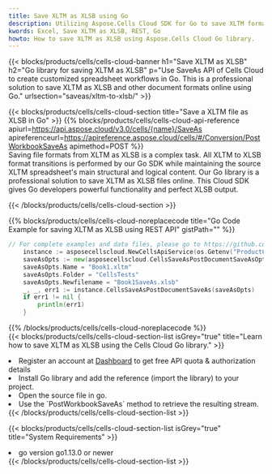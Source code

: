 ```yaml
---
title: Save XLTM as XLSB using Go 
description: Utilizing Aspose.Cells Cloud SDK for Go to save XLTM format file as XLSB format file. 
kwords: Excel, Save XLTM as XLSB, REST, Go
howto: How to save XLTM as XLSB using Aspose.Cells Cloud Go library.
---
```



{{< blocks/products/cells/cells-cloud-banner h1="Save XLTM as XLSB" h2="Go library for saving XLTM as XLSB" p="Use SaveAs API of Cells Cloud to create customized spreadsheet workflows in Go. This is a professional solution to save XLTM as XLSB and other document formats online using Go." urlsection="saveas/xltm-to-xlsb/" >}}

{{< blocks/products/cells/cells-cloud-section  title="Save a XLTM file as XLSB in Go" >}}
{{% blocks/products/cells/cells-cloud-api-reference  apiurl=https://api.aspose.cloud/v3.0/cells/{name}/SaveAs  apireferenceurl=https://apireference.aspose.cloud/cells/#/Conversion/PostWorkbookSaveAs  apimethod=POST %}}
<br/>
Saving file formats from XLTM as XLSB is a complex task. All XLTM to XLSB format transitions is performed by our Go SDK while maintaining the source XLTM spreadsheet's main structural and logical content. Our Go library is a professional solution to save XLTM as XLSB files online. This Cloud SDK gives Go developers powerful functionality and perfect XLSB output.

{{< /blocks/products/cells/cells-cloud-section >}}

{{% blocks/products/cells/cells-cloud-noreplacecode title="Go Code Example for saving XLTM as XLSB using REST API" gistPath="" %}}
  
```go
// For complete examples and data files, please go to https://github.com/aspose-cells-cloud/aspose-cells-cloud-go/
    instance := asposecellscloud.NewCellsApiService(os.Getenv("ProductClientId"), os.Getenv("ProductClientSecret"))
    saveAsOpts := new(asposecellscloud.CellsSaveAsPostDocumentSaveAsOpts)
    saveAsOpts.Name = "Book1.xltm"
    saveAsOpts.Folder = "CellsTests"
    saveAsOpts.Newfilename = "Book1SaveAs.xlsb"
    _, _, err1 := instance.CellsSaveAsPostDocumentSaveAs(saveAsOpts)
    if err1 != nil {
	    println(err1)
    }
```
  
{{% /blocks/products/cells/cells-cloud-noreplacecode  %}}
<br/>
{{< blocks/products/cells/cells-cloud-section-list isGrey="true"  title="Learn how to save XLTM as XLSB using the Cells Cloud Go library." >}}
<li>Register an account at <a href="https://dashboard.aspose.cloud/">Dashboard</a> to get free API quota & authorization details</li>
<li>Install Go library and add the reference (import the library) to your project.</li>
<li>Open the source file in go.</li>
<li>Use the `PostWorkbookSaveAs` method to retrieve the resulting stream.</li>
{{< /blocks/products/cells/cells-cloud-section-list >}}

{{< blocks/products/cells/cells-cloud-section-list isGrey="true"  title="System Requirements" >}}
<li>go version go1.13.0 or newer</li>
{{< /blocks/products/cells/cells-cloud-section-list >}}
